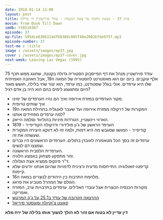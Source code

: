 ```yaml
---
date: 2018-01-14 11:00
layout: post
title: פרק 37 - מצאת החמה עד צאת הנשמה - עודד פוירשטיין חי בלילה
movie: From Dusk Till Dawn
imdb: tt0116367
episode: 37
ep-file: 595dce638b314df69388c065f40e2082bfde975f.mp3
episode-number: 37
test-me : :title
image : /assets/images/ep37.jpg
cover : /assets/images/ep37-cover.jpg
next-week: Leaving Las Vegas (1995)
---
```

עודד פוירשטיין מנהל את דף הפייסבוק הסטוריה גדולה בקטנה, שחוגג ממש תכף 75 אלף עוקבים. ביום יום הוא מאסטרנט להסטוריה של המאה ה19, אבל האהבה האמיתית שלו היא ערפדים. אולי בגלל שסטודנט, כמו ערפד, הוא יצור שחי בלילה, חושש מאור היום ומתגעגע לימים בהם הוא היה בן אדם רגיל?

* מקור הערפדים במזרח אירופה ואיך הם נהיו הערפדים של ימינו.
* איך שותים טרופית
* המקורות של דרקולה ממזרח אירופה ועד שעבר לאנגליה בתחילת המאה ה19
* למה ערפדים מפחידים אותנו?
* הארווי ויינשטיין, הטרדות מיניות בהוליווד וסלמה הייאק.
* 1819 - הערפד הראשון של ג’ון פולידורי ודרקולה הקודיפייר
* קודיפייר -  המושג שמגבש מה היא דמות, ולמה זה לא דווקא היצירה המקורית שעשתה את זה.
* ערפדים זה בסך הכל מטאפורה לאובדן בתולים. הערפדים הראשונים היו גברים שמצצו דם לנשים.
* הערפדית הלסבית הראשונה.
* זהר מתפקע מצחוק באמצע הלוויה.
* ד”ר פינקוס ממציא אצת הגלולה.
* קריפטו-זואולוגיה: התייחסות מדעית ורצינית לדמויות שהיום אנחנו יודעים שלא קיימות.
* מלחמת התרבות בין היהודים לנוצרים במאה ה16.
* הגולם של המהרל מטביע את פראג.
* מקורות הכנסיה הנוצרית אצל עובדי האלילים.
ערפדים בתרבויות ערב, המזרח ואפריקה.
* [ההרצאה הקרובה של עודד ב25.1 על ג'ק המרטש](https://www.facebook.com/events/399085450526402/)
* [קאונט צ'וקיולה ומונסטר סיריאל](https://en.wikipedia.org/wiki/Monster_cereals)

**דין עדיין לא בטוח אם זהר לא הולך לנשוך אותו בלילה של ירח מלא**
